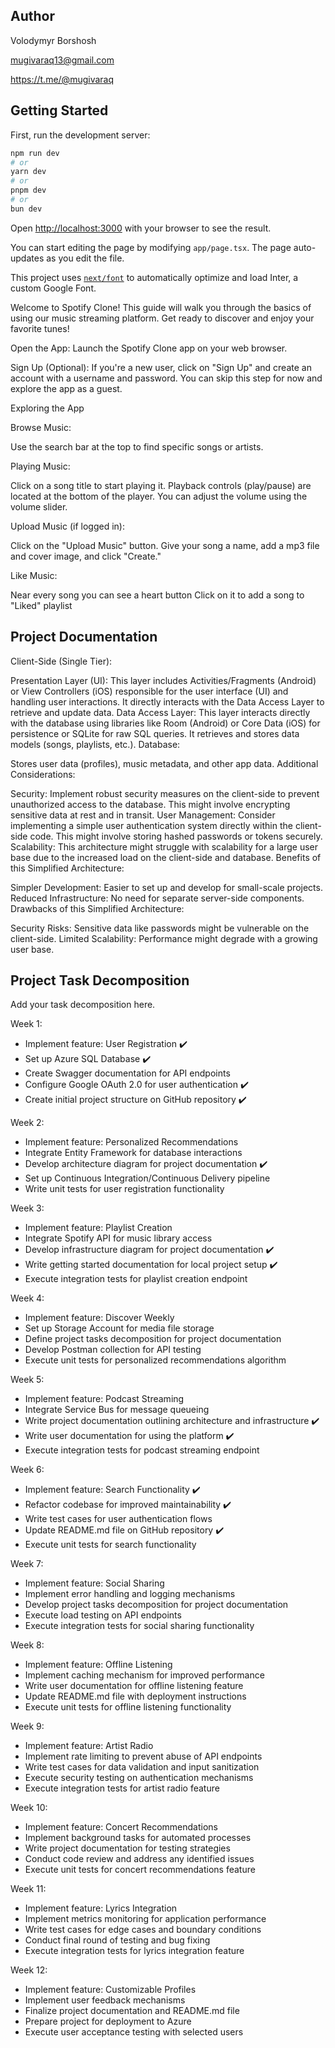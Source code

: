 ## Author
Volodymyr Borshosh

mugivaraq13@gmail.com

https://t.me/@mugivaraq

## Getting Started

First, run the development server:

```bash
npm run dev
# or
yarn dev
# or
pnpm dev
# or
bun dev
```

Open [http://localhost:3000](http://localhost:3000) with your browser to see the result.

You can start editing the page by modifying `app/page.tsx`. The page auto-updates as you edit the file.

This project uses [`next/font`](https://nextjs.org/docs/basic-features/font-optimization) to automatically optimize and load Inter, a custom Google Font.

Welcome to Spotify Clone!
This guide will walk you through the basics of using our music streaming platform. Get ready to discover and enjoy your favorite tunes!

Open the App: Launch the Spotify Clone app on your web browser.

Sign Up (Optional): If you're a new user, click on "Sign Up" and create an account with a username and password. You can skip this step for now and explore the app as a guest.

Exploring the App

Browse Music:

Use the search bar at the top to find specific songs or artists.

Playing Music:

Click on a song title to start playing it.
Playback controls (play/pause) are located at the bottom of the player.
You can adjust the volume using the volume slider.

Upload Music (if logged in):

Click on the "Upload Music" button.
Give your song a name, add a mp3 file and cover image, and click "Create."

Like Music:

Near every song you can see a heart button
Click on it to add a song to "Liked" playlist

## Project Documentation
Client-Side (Single Tier):

Presentation Layer (UI):
This layer includes Activities/Fragments (Android) or View Controllers (iOS) responsible for the user interface (UI) and handling user interactions.
It directly interacts with the Data Access Layer to retrieve and update data.
Data Access Layer:
This layer interacts directly with the database using libraries like Room (Android) or Core Data (iOS) for persistence or SQLite for raw SQL queries.
It retrieves and stores data models (songs, playlists, etc.).
Database:

Stores user data (profiles), music metadata, and other app data.
Additional Considerations:

Security: Implement robust security measures on the client-side to prevent unauthorized access to the database. This might involve encrypting sensitive data at rest and in transit.
User Management: Consider implementing a simple user authentication system directly within the client-side code. This might involve storing hashed passwords or tokens securely.
Scalability: This architecture might struggle with scalability for a large user base due to the increased load on the client-side and database.
Benefits of this Simplified Architecture:

Simpler Development: Easier to set up and develop for small-scale projects.
Reduced Infrastructure: No need for separate server-side components.
Drawbacks of this Simplified Architecture:

Security Risks: Sensitive data like passwords might be vulnerable on the client-side.
Limited Scalability: Performance might degrade with a growing user base.


## Project Task Decomposition
Add your task decomposition here.

Week 1: 

- Implement feature: User Registration ✔️
- Set up Azure SQL Database ✔️
- Create Swagger documentation for API endpoints 
- Configure Google OAuth 2.0 for user authentication ✔️
- Create initial project structure on GitHub repository ✔️

 
Week 2: 

- Implement feature: Personalized Recommendations 
- Integrate Entity Framework for database interactions 
- Develop architecture diagram for project documentation ✔️
- Set up Continuous Integration/Continuous Delivery pipeline 
- Write unit tests for user registration functionality 

 

Week 3: 

- Implement feature: Playlist Creation 
- Integrate Spotify API for music library access 
- Develop infrastructure diagram for project documentation ✔️
- Write getting started documentation for local project setup ✔️
- Execute integration tests for playlist creation endpoint 

 

Week 4: 

- Implement feature: Discover Weekly 
- Set up Storage Account for media file storage 
- Define project tasks decomposition for project documentation 
- Develop Postman collection for API testing 
- Execute unit tests for personalized recommendations algorithm 

 

Week 5: 

- Implement feature: Podcast Streaming 
- Integrate Service Bus for message queueing 
- Write project documentation outlining architecture and infrastructure ✔️
- Write user documentation for using the platform ✔️
- Execute integration tests for podcast streaming endpoint 

 

Week 6: 

- Implement feature: Search Functionality ✔️
- Refactor codebase for improved maintainability ✔️
- Write test cases for user authentication flows 
- Update README.md file on GitHub repository ✔️
- Execute unit tests for search functionality 

 

Week 7: 

- Implement feature: Social Sharing 
- Implement error handling and logging mechanisms 
- Develop project tasks decomposition for project documentation 
- Execute load testing on API endpoints 
- Execute integration tests for social sharing functionality 

 

Week 8: 

- Implement feature: Offline Listening 
- Implement caching mechanism for improved performance 
- Write user documentation for offline listening feature 
- Update README.md file with deployment instructions 
- Execute unit tests for offline listening functionality 

 

Week 9: 

- Implement feature: Artist Radio 
- Implement rate limiting to prevent abuse of API endpoints 
- Write test cases for data validation and input sanitization 
- Execute security testing on authentication mechanisms 
- Execute integration tests for artist radio feature 

 

Week 10: 

- Implement feature: Concert Recommendations 
- Implement background tasks for automated processes 
- Write project documentation for testing strategies 
- Conduct code review and address any identified issues 
- Execute unit tests for concert recommendations feature 

 

Week 11: 

- Implement feature: Lyrics Integration 
- Implement metrics monitoring for application performance 
- Write test cases for edge cases and boundary conditions 
- Conduct final round of testing and bug fixing 
- Execute integration tests for lyrics integration feature 

 

Week 12: 

- Implement feature: Customizable Profiles 
- Implement user feedback mechanisms 
- Finalize project documentation and README.md file 
- Prepare project for deployment to Azure 
- Execute user acceptance testing with selected users 
